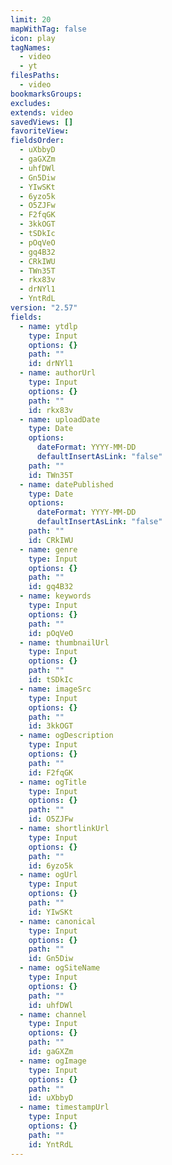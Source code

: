 ```yaml
---
limit: 20
mapWithTag: false
icon: play
tagNames:
  - video
  - yt
filesPaths:
  - video
bookmarksGroups: 
excludes: 
extends: video
savedViews: []
favoriteView: 
fieldsOrder:
  - uXbbyD
  - gaGXZm
  - uhfDWl
  - Gn5Diw
  - YIwSKt
  - 6yzo5k
  - O5ZJFw
  - F2fqGK
  - 3kkOGT
  - tSDkIc
  - pOqVeO
  - gq4B32
  - CRkIWU
  - TWn35T
  - rkx83v
  - drNYl1
  - YntRdL
version: "2.57"
fields:
  - name: ytdlp
    type: Input
    options: {}
    path: ""
    id: drNYl1
  - name: authorUrl
    type: Input
    options: {}
    path: ""
    id: rkx83v
  - name: uploadDate
    type: Date
    options:
      dateFormat: YYYY-MM-DD
      defaultInsertAsLink: "false"
    path: ""
    id: TWn35T
  - name: datePublished
    type: Date
    options:
      dateFormat: YYYY-MM-DD
      defaultInsertAsLink: "false"
    path: ""
    id: CRkIWU
  - name: genre
    type: Input
    options: {}
    path: ""
    id: gq4B32
  - name: keywords
    type: Input
    options: {}
    path: ""
    id: pOqVeO
  - name: thumbnailUrl
    type: Input
    options: {}
    path: ""
    id: tSDkIc
  - name: imageSrc
    type: Input
    options: {}
    path: ""
    id: 3kkOGT
  - name: ogDescription
    type: Input
    options: {}
    path: ""
    id: F2fqGK
  - name: ogTitle
    type: Input
    options: {}
    path: ""
    id: O5ZJFw
  - name: shortlinkUrl
    type: Input
    options: {}
    path: ""
    id: 6yzo5k
  - name: ogUrl
    type: Input
    options: {}
    path: ""
    id: YIwSKt
  - name: canonical
    type: Input
    options: {}
    path: ""
    id: Gn5Diw
  - name: ogSiteName
    type: Input
    options: {}
    path: ""
    id: uhfDWl
  - name: channel
    type: Input
    options: {}
    path: ""
    id: gaGXZm
  - name: ogImage
    type: Input
    options: {}
    path: ""
    id: uXbbyD
  - name: timestampUrl
    type: Input
    options: {}
    path: ""
    id: YntRdL
---
```


